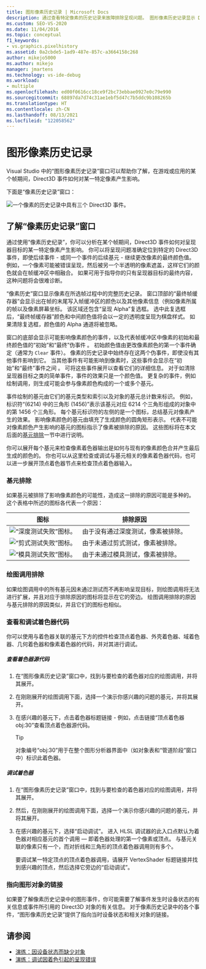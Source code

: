 ```yaml
---
title: 图形像素历史记录 | Microsoft Docs
description: 通过查看特定像素的历史记录来故障排除呈现问题。 图形像素历史记录显示 Direct3D 事件的效果。
ms.custom: SEO-VS-2020
ms.date: 11/04/2016
ms.topic: conceptual
f1_keywords:
- vs.graphics.pixelhistory
ms.assetid: 0a2cbde5-1ad9-487e-857c-a3664158c268
author: mikejo5000
ms.author: mikejo
manager: jmartens
ms.technology: vs-ide-debug
ms.workload:
- multiple
ms.openlocfilehash: ed00f0616cc18ce9f2bc73ebbae0927e0c79e990
ms.sourcegitcommit: 68897da7d74c31ae1ebf5d47c7b5ddc9b108265b
ms.translationtype: HT
ms.contentlocale: zh-CN
ms.lasthandoff: 08/13/2021
ms.locfileid: "122058562"
---
```

# <a name="graphics-pixel-history"></a>图形像素历史记录
Visual Studio 中的“图形像素历史记录”窗口可以帮助你了解，在游戏或应用的某个帧期间，Direct3D 事件如何对某一特定像素产生影响。

 下面是“像素历史记录”窗口：

 ![一个像素的历史记录中具有三个 Direct3D 事件。](media/gfx_diag_demo_pixel_history_orientation.png "gfx_diag_demo_pixel_history_orientation")

## <a name="understanding-the-pixel-history-window"></a>了解“像素历史记录”窗口
 通过使用“像素历史纪录”，你可以分析在某个帧期间，Direct3D 事件如何对呈现器目标的某一特定像素产生影响。 你可以将呈现问题准确定位到特定的 Direct3D 事件，即使后续事件 - 或同一个事件的后续基元 - 继续更改像素的最终颜色值。 例如，一个像素可能被错误呈现，然后被另一个半透明的像素遮盖，这样它们的颜色就会在帧缓冲区中相融合。 如果可用于指导你的只有呈现器目标的最终内容，这种问题将会很难诊断。

 “像素历史”窗口显示像素在所选帧过程中的完整历史记录。 窗口顶部的“最终帧缓存器”会显示出在帧的末尾写入帧缓冲区的颜色以及其他像素信息（例如像素所属的帧以及像素屏幕坐标。 该区域还包含“呈现 Alpha”复选框。 选中此复选框后，“最终帧缓存器”颜色和中间颜色值将会以一定的透明度呈现为棋盘样式。 如果清除复选框，颜色值的 Alpha 通道将被忽略。

 窗口的底部会显示可能影响像素颜色的事件，以及代表帧缓冲区中像素的初始和最终颜色值的“初始”和“最终”伪事件 。 初始颜色值由更改像素颜色的第一个事件确定（通常为 `Clear` 事件）。 像素的历史记录中始终存在这两个伪事件，即使没有其他事件影响到它。 当其他事件有可能影响到像素时，这些事件会显示在“初始”和“最终”事件之间 。 可将这些事件展开以查看它们的详细信息。 对于如清除呈现器目标之类的简单事件，事件的效果只是一个颜色值。 更复杂的事件，例如绘制调用，则生成可能会参与像素颜色构成的一个或多个基元。

 事件绘制的基元由它们的基元类型和索引以及对象的基元总计数来标识。 例如，标识符“(6214) 中的三角形 (1456)”表示该基元对应 6214 个三角形组成的对象中的第 1456 个三角形。 每个基元标识符的左侧的是一个图标，总结基元对像素产生的效果。 影响像素颜色的基元由填充了生成颜色的圆角矩形表示。 代表不可能对像素颜色产生影响的基元的图标指示了像素被排除的原因。 这些图标将在本文后面的[基元排除](#exclusion)一节中进行说明。

 你可以展开每个基元来检查像素着色器输出是如何与现有的像素颜色合并产生最后生成的颜色的。 你也可以从这里检查或调试与基元相关的像素着色器代码，也可以进一步展开顶点着色器节点来检查顶点着色器输入。

### <a name="primitive-exclusion"></a><a name="exclusion"></a> 基元排除
 如果基元被排除了影响像素颜色的可能性，造成这一排除的原因可能是多种的。 这个表格中所述的图标各代表一个原因：

|图标|排除原因|
|----------|--------------------------|
|![“深度测试失败”图标。](media/vsg_hist_icon_failed_depth.png "vsg_hist_icon_failed_depth")|由于没有通过深度测试，像素被排除。|
|![“剪式测试失败”图标。](media/vsg_hist_icon_failed_scissor.png "vsg_hist_icon_failed_scissor")|由于未通过剪式测试，像素被排除。|
|![“模具测试失败”图标。](media/vsg_hist_icon_failed_stencil.png "vsg_hist_icon_failed_stencil")|由于未通过模具测试，像素被排除。|

### <a name="draw-call-exclusion"></a>绘图调用排除
 如果绘图调用中的所有基元因未通过测试而不再影响呈现目标，则绘图调用将无法进行扩展，并且对应于排除原因的图标将显示在它的旁边。 绘图调用排除的原因与基元排除的原因类似，并且它们的图标也相似。

### <a name="viewing-and-debugging-shader-code"></a>查看和调试着色器代码
 你可以使用与着色器关联的基元下方的控件检查顶点着色器、外壳着色器、域着色器、几何着色器和像素着色器的代码，并对其进行调试。

##### <a name="to-view-a-shaders-source-code"></a>查看着色器源代码

1. 在“图形像素历史记录”窗口中，找到与要检查的着色器对应的绘图调用，并将其展开。

2. 在刚刚展开的绘图调用下面，选择一个演示你感兴趣的问题的基元，并将其展开。

3. 在感兴趣的基元下，点击着色器标题链接 - 例如，点击链接“顶点着色器 obj:30”查看顶点着色器源代码。

    > [!TIP]
    > 对象编号“obj:30”用于在整个图形分析器界面中（如对象表和“管道阶段”窗口中）标识此着色器。

##### <a name="to-debug-a-shader"></a>调试着色器

1. 在“图形像素历史记录”窗口中，找到与要检查的着色器对应的绘图调用，并将其展开。

2. 然后，在刚刚展开的绘图调用下面，选择一个演示你感兴趣的问题的基元，并将其展开。

3. 在感兴趣的基元下，选择“启动调试”。 进入 HLSL 调试器的此入口点默认为着色器对相应基元的首个调用 — 即着色器处理的第一个像素或顶点。 与基元关联的像素只有一个，而对折线和三角形的顶点着色器调用则有多个。

     要调试某一特定顶点的顶点着色器调用，请展开 VertexShader 标题链接并找到感兴趣的顶点，然后选择它旁边的“启动调试”。

### <a name="links-to-graphics-objects"></a>指向图形对象的链接
 如果要了解像素历史记录中的图形事件，你可能需要了解事件发生时设备状态的有关信息或事件所引用的 Direct3D 对象的有关信息。 对于像素历史记录中的各个事件，“图形像素历史记录”提供了指向当时设备状态和相关对象的链接。

## <a name="see-also"></a>请参阅
- [演练：因设备状态而缺少对象](walkthrough-missing-objects-due-to-device-state.md)
- [演练：调试因着色引起的呈现错误](walkthrough-debugging-rendering-errors-due-to-shading.md)